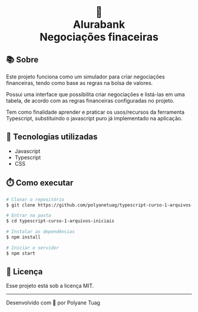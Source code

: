 <div align="center" justify-content="space-between">
  <h1> 🏦<br/> Alurabank <br/>
  Negociações finaceiras</h1>
</div>

<!-- <div align="center">
    <img width= '800' src="" /> 
</div> -->

## 📚 Sobre
Este projeto funciona como um simulador para criar negociações financeiras, tendo como base as regras na bolsa de valores.

Possui uma interface que possibilita criar negociações e listá-las em uma tabela, de acordo com as regras financeiras configuradas no projeto.

Tem como finalidade aprender e praticar os usos/recursos da ferramenta Typescript, substituindo o javascript puro já implementado na aplicação.

## 🚀 Tecnologias utilizadas
- Javascript
- Typescript
- CSS

## ⏱️ Como executar

```bash
# Clonar o repositório
$ git clone https://github.com/polyanetuag/typescript-curso-1-arquivos-iniciais.git

# Entrar na pasta
$ cd typescript-curso-1-arquivos-iniciais

# Instalar as dependências
$ npm install

# Iniciar o servidor
$ npm start
```

## 📝 Licença

Esse projeto está sob a licença MIT.

---

Desenvolvido com 💜 por Polyane Tuag
